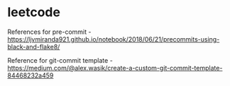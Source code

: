 # leetcode
References for pre-commit - https://ljvmiranda921.github.io/notebook/2018/06/21/precommits-using-black-and-flake8/

Reference for git-commit template - https://medium.com/@alex.wasik/create-a-custom-git-commit-template-84468232a459
